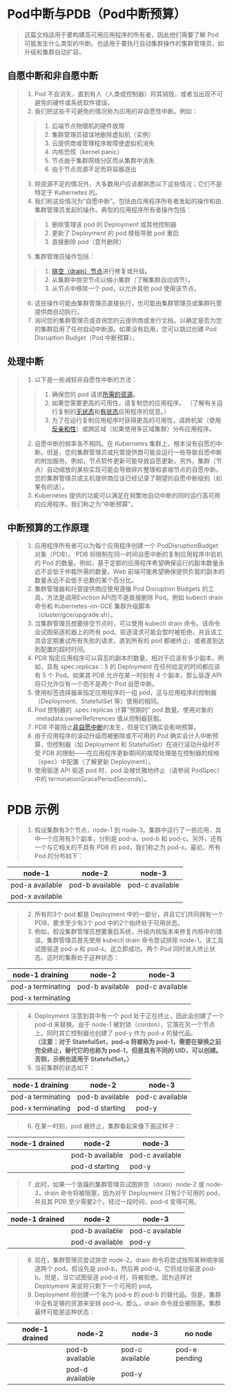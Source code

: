# Pod中断与PDB（Pod中断预算）
> 这篇文档适用于要构建高可用应用程序的所有者，因此他们需要了解 Pod 可能发生什么类型的中断。也适用于要执行自动集群操作的集群管理员，如升级和集群自动扩容。   

## 自愿中断和非自愿中断
> 1. Pod 不会消失，直到有人（人类或控制器）将其销毁，或者当出现不可避免的硬件或系统软件错误。   
> 2. 我们把这些不可避免的情况称为应用的非自愿性中断。例如：   
> > 1. 后端节点物理机的硬件故障   
> > 2. 集群管理员错误地删除虚拟机（实例）   
> > 3. 云提供商或管理程序故障使虚拟机消失   
> > 4. 内核恐慌（kernel panic）   
> > 5. 节点由于集群网络分区而从集群中消失   
> > 6. 由于节点资源不足而将容器逐出   
>>
> 3. 除资源不足的情况外，大多数用户应该都熟悉以下这些情况；它们不是特定于 Kubernetes 的。   
> 4. 我们称这些情况为”自愿中断“。包括由应用程序所有者发起的操作和由集群管理员发起的操作。典型的应用程序所有者操作包括：   
> > 1. 删除管理该 pod 的 Deployment 或其他控制器   
> > 2. 更新了 Deployment 的 pod 模板导致 pod 重启   
> > 3. 直接删除 pod（意外删除）   
> >
> 5. 集群管理员操作包括：   
> > 1. [排空（drain）节点](https://kubernetes.io/docs/tasks/administer-cluster/safely-drain-node/)进行修复或升级。   
> > 2. 从集群中排空节点以缩小集群（了解集群自动调节）。   
> > 3. 从节点中移除一个 pod，以允许其他 pod 使用该节点。   
> >
> 6. 这些操作可能由集群管理员直接执行，也可能由集群管理员或集群托管提供商自动执行。   
> 7. 询问您的集群管理员或咨询您的云提供商或发行文档，以确定是否为您的集群启用了任何自动中断源。如果没有启用，您可以跳过创建 Pod Disruption Budget（Pod 中断预算）。   

## 处理中断
> 1. 以下是一些减轻非自愿性中断的方法：   
> > 1. 确保您的 pod 请求[所需的资源](https://kubernetes.io/docs/tasks/configure-pod-container/assign-memory-resource/)。   
> > 2. 如果您需要更高的可用性，请复制您的应用程序。 （了解有关运行复制的[无状态](https://kubernetes.io/docs/tasks/run-application/run-stateless-application-deployment/)和[有状态](https://kubernetes.io/docs/tasks/run-application/run-replicated-stateful-application/)应用程序的信息。）   
> > 3. 为了在运行复制应用程序时获得更高的可用性，请跨机架（使用[反亲和性](https://kubernetes.io/docs/concepts/configuration/assign-pod-node/#inter-pod-affinity-and-anti-affinity-beta-feature)）或跨区域（如果使用多区域集群）分布应用程序。   
> >
> 2. 自愿中断的频率各不相同。在 Kubernetes 集群上，根本没有自愿的中断。但是，您的集群管理员或托管提供商可能会运行一些导致自愿中断的附加服务。例如，节点软件更新可能导致自愿更新。另外，集群（节点）自动缩放的某些实现可能会导致碎片整理和紧缩节点的自愿中断。您的集群管理员或主机提供商应该已经记录了期望的自愿中断级别（如果有的话）。   
> 3. Kubernetes 提供的功能可以满足在频繁地自动中断的同时运行高可用的应用程序。我们称之为“中断预算”。   

## 中断预算的工作原理
> 1. 应用程序所有者可以为每个应用程序创建一个 PodDisruptionBudget 对象（PDB）。 PDB 将限制在同一时间自愿中断的复制应用程序中宕机的 Pod 的数量。例如，基于定额的应用程序希望确保运行的副本数量永远不会低于仲裁所需的数量。Web 前端可能希望确保提供负载的副本的数量永远不会低于总数的某个百分比。   
> 2. 集群管理器和托管提供商应使用遵循 Pod Disruption Budgets 的工具，方法是调用Eviction API而不是直接删除 Pod。例如 kubectl drain 命令和 Kubernetes-on-GCE 集群升级脚本（cluster/gce/upgrade.sh）。   
> 3. 当集群管理员想要排空节点时，可以使用 kubectl drain 命令。该命令会试图驱逐机器上的所有 pod。驱逐请求可能会暂时被拒绝，并且该工具会定期重试所有失败的请求，直到所有的 pod 都被终止，或者直到达到配置的超时时间。   
> 4. PDB 指定应用程序可以容忍的副本的数量，相对于应该有多少副本。例如，具有 spec.replicas：5 的 Deployment 在任何给定的时间都应该有 5 个 Pod。如果其 PDB 允许在某一时刻有 4 个副本，那么驱逐 API 将只允许仅有一个而不是两个 Pod 自愿中断。   
> 5. 使用标签选择器来指定应用程序的一组 pod，这与应用程序的控制器（Deployment、StatefulSet 等）使用的相同。   
> 6. Pod 控制器的 .spec.replicas 计算“预期的” pod 数量。使用对象的 .metadata.ownerReferences 值从控制器获取。   
> 7. PDB 不能阻止[非自愿中断](https://kubernetes.io/docs/concepts/workloads/pods/disruptions/#voluntary-and-involuntary-disruptions)的发生，但是它们确实会影响预算。   
> 8. 由于应用程序的滚动升级而被删除或不可用的 Pod 确实会计入中断预算，但控制器（如 Deployment 和 StatefulSet）在进行滚动升级时不受 PDB 的限制——在应用程序更新期间的故障处理是在控制器的规格（spec）中配置（了解更新 Deployment）。   
> 9. 使用驱逐 API 驱逐 pod 时，pod 会被优雅地终止（请参阅 PodSpec） 中的 terminationGracePeriodSeconds）。   

# PDB 示例
> 1. 假设集群有3个节点，node-1 到 node-3。集群中运行了一些应用，其中一个应用有3个副本，分别是 pod-a、pod-b 和 pod-c。另外，还有一个与它相关的不具有 PDB 的 pod，我们称之为 pod-x。最初，所有 Pod 的分布如下：   

node-1|node-2|node-3
------|------|------
pod-a available|pod-b available|pod-c available
pod-x available||

> 2. 所有的3个 pod 都是 Deployment 中的一部分，并且它们共同拥有一个 PDB，要求至少有3个 pod 中的2个始终处于可用状态。   
> 3. 例如，假设集群管理员想要重启系统，升级内核版本来修复内核中的错误。集群管理员首先使用 kubectl drain 命令尝试排除 node-1。该工具试图驱逐 pod-a 和 pod-x。这立即成功。两个 Pod 同时进入终止状态。这时的集群处于这种状态：   

node-1 draining|node-2|node-3
---------------|------|------
pod-a terminating|pod-b available|pod-c available
pod-x terminating||

> 4. Deployment 注意到其中有一个 pod 处于正在终止，因此会创建了一个 pod-d 来替换。由于 node-1 被封锁（cordon），它落在另一个节点上。同时其它控制器也创建了 pod-y 作为 pod-x 的替代品。   
> **（注意：对于 StatefulSet，pod-a 将被称为 pod-1，需要在替换之前完全终止，替代它的也称为 pod-1，但是具有不同的 UID，可以创建。否则，示例也适用于 StatefulSet。）**   
> 5. 当前集群的状态如下：   

node-1 draining|node-2|node-3
---------------|------|------
pod-a terminating|pod-b available|pod-c available
pod-x terminating|pod-d starting|pod-y

> 6. 在某一时刻，pod 被终止，集群看起来像下面这样子：   

node-1 drained|node-2|node-3
--------------|------|------
              |pod-b available|pod-c available
              |pod-d starting|pod-y

> 7. 此时，如果一个急躁的集群管理员试图排空（drain）node-2 或 node-3，drain 命令将被阻塞，因为对于 Deployment 只有2个可用的 pod，并且其 PDB 至少需要2个。经过一段时间，pod-d 变得可用。   

node-1 drained|node-2|node-3
--------------|------|------
              |pod-b available|pod-c available
              |pod-d available|pod-y

> 8. 现在，集群管理员尝试排空 node-2。drain 命令将尝试按照某种顺序驱逐两个 pod，假设先是 pod-b，然后再 pod-d。它将成功驱逐 pod-b。但是，当它试图驱逐 pod-d 时，将被拒绝，因为这样对 Deployment 来说将只剩下一个可用的 pod。   
> 9. Deployment 将创建一个名为 pod-e 的 pod-b 的替代品。但是，集群中没有足够的资源来安排 pod-e。那么，drain 命令就会被阻塞。集群最终可能是这种状态：   

node-1 drained|node-2|node-3|no node
--------------|------|------|-------
              |pod-b available|pod-c available|pod-e pending
              |pod-d available|pod-y|
















